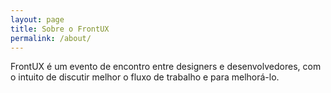 ```yaml
---
layout: page
title: Sobre o FrontUX
permalink: /about/
---
```


FrontUX é um evento de encontro entre designers e desenvolvedores, com o intuito de discutir melhor o fluxo de trabalho e para melhorá-lo.


